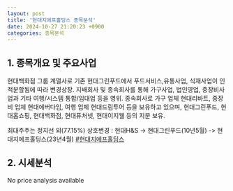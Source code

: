 ```yaml
---
layout: post
title: '현대지에프홀딩스 종목분석'
date: 2024-10-27 21:20:23 +0900
categories: 종목분석
---
```


## 1. 종목개요 및 주요사업

현대백화점 그룹 계열사로 기존 현대그린푸드에서 푸드서비스,유통사업, 식재사업이 인적분할됨에 따라 변경상장. 지배회사 및 종속회사를 통해 가구사업, 법인영업, 중장비사업과 기타 여행/시스템 통합/임대업 등을 영위. 종속회사로 가구 업체 현대리바트, 중장비 업체 현대에버다임, 여행 업체 현대드림투어 등을 보유하고 있으며, 현대그린푸드, 현대홈쇼핑, 현대백화점, 현대퓨처넷, 현대이지웰 등의 지분 보유.

최대주주는 정지선 외(77.15%) 상호변경 : 현대H&S -> 현대그린푸드(10년5월) -> 현대지에프홀딩스(23년4월)
[#현대지에프홀딩스](#)

## 2. 시세분석

No price analysis available

